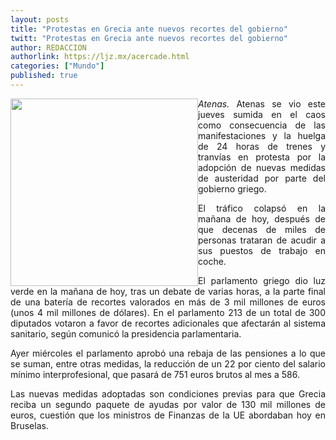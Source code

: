 ```yaml
---
layout: posts
title: "Protestas en Grecia ante nuevos recortes del gobierno"
twitt: "Protestas en Grecia ante nuevos recortes del gobierno"
author: REDACCION
authorlink: https://ljz.mx/acercade.html
categories: ["Mundo"]
published: true
---
```

<div style="text-align: justify;">
  <p>
    <img src="images/stories/fotos_marzo/grecfia.jpg" border="0" width="300" style="float: left;" /><em>Atenas.</em> Atenas se vio este jueves sumida en el caos como consecuencia de las manifestaciones y la huelga de 24 horas de trenes y tranvías en protesta por la adopción de nuevas medidas de austeridad por parte del gobierno griego.
  </p>
  
  <p>
    El tráfico colapsó en la mañana de hoy, después de que decenas de miles de personas trataran de acudir a sus puestos de trabajo en coche.
  </p>
  
  <p>
    El parlamento griego dio luz verde en la mañana de hoy, tras un debate de varias horas, a la parte final de una batería de recortes valorados en más de 3 mil millones de euros (unos 4 mil millones de dólares). En el parlamento 213 de un total de 300 diputados votaron a favor de recortes adicionales que afectarán al sistema sanitario, según comunicó la presidencia parlamentaria.
  </p>
  
  <p>
    Ayer miércoles el parlamento aprobó una rebaja de las pensiones a lo que se suman, entre otras medidas, la reducción de un 22 por ciento del salario mínimo interprofesional, que pasará de 751 euros brutos al mes a 586.
  </p>
  
  <p>
    Las nuevas medidas adoptadas son condiciones previas para que Grecia reciba un segundo paquete de ayudas por valor de 130 mil millones de euros, cuestión que los ministros de Finanzas de la UE abordaban hoy en Bruselas.
  </p>
</div>
